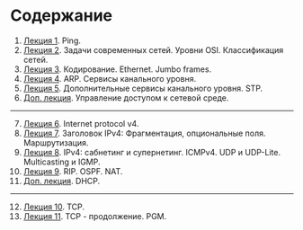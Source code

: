 # Содержание

1. [Лекция 1](Lection-01.md). Ping.
2. [Лекция 2](Lection-02.md). Задачи современных сетей. Уровни OSI. Классификация сетей.
3. [Лекция 3](Lection-03.md). Кодирование. Ethernet. Jumbo frames.
4. [Лекция 4](Lection-04.md). ARP. Сервисы канального уровня.
5. [Лекция 5](Lection-05.md). Дополнительные сервисы канального уровня. STP.
6. [Доп. лекция](Lection-05a.md). Управление доступом к сетевой среде.
---
7. [Лекция 6](Lection-06.md). Internet protocol v4.
8. [Лекция 7](Lection-07.md). Заголовок IPv4: Фрагментация, опциональные поля. Маршрутизация.
9. [Лекция 8](Lection-08.md). IPv4: сабнетинг и супернетинг. ICMPv4. UDP и UDP-Lite. Multicasting и IGMP.
10. [Лекция 9](Lection-09.md). RIP. OSPF. NAT.
11. [Доп. лекция](Lection-09a.md). DHCP.
---
12. [Лекция 10](Lection-10.md). TCP.
13. [Лекция 11](Lection-11.md). TCP - продолжение. PGM.
